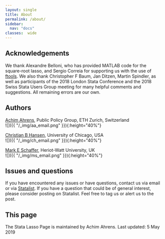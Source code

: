 ```yaml
---
layout: single
title: About
permalink: /about/
sidebar:
  nav: "docs"
classes:  wide
---
```


## Acknowledgements

We thank Alexandre Belloni, who has provided MATLAB code for the square-root lasso, and Sergio Correia for 
supporting us with the use of [ftools](https://github.com/sergiocorreia/ftools). We also thank Christopher 
F Baum, Jan Ditzen, Martin Spindler,  as well as participants of the 2018 London Stata Conference and 
the 2018 Swiss Stata Users Group meeting for
 many helpful comments and suggestions. All remaining errors are our own.

## Authors

[Achim Ahrens](https://pp.ethz.ch/people/achim-ahrens.html), Public Policy Group, ETH Zurich, Switzerland  
![]({{ "/_img/aa_email.png" }}){:height="40%"}
     
[Christian B Hansen](https://voices.uchicago.edu/christianhansen/), University of Chicago, USA  
![]({{ "/_img/ch_email.png" }}){:height="40%"}

[Mark E Schaffer](https://ideas.repec.org/e/psc51.html), Heriot-Watt University, UK  
![]({{ "/_img/ms_email.png" }}){:height="40%"}

## Issues and questions

If you have encountered any issues or have questions, contact us via email 
or via [Statalist](https://www.statalist.org/).
If you have a question that could be of general interest, please consider posting on 
Statalist. Feel free to tag us or alert us to the post.
  
## This page  
  
The Stata Lasso Page is maintained by Achim Ahrens. Last updated: 5 May 2019

